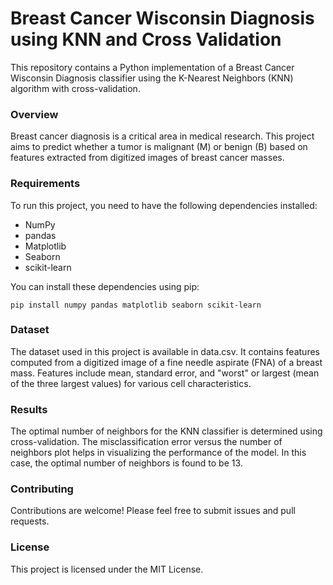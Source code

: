 # Breast Cancer Wisconsin Diagnosis using KNN and Cross Validation
This repository contains a Python implementation of a Breast Cancer Wisconsin Diagnosis classifier using the K-Nearest Neighbors (KNN) algorithm with cross-validation.

### Overview
Breast cancer diagnosis is a critical area in medical research. This project aims to predict whether a tumor is malignant (M) or benign (B) based on features extracted from digitized images of breast cancer masses.

### Requirements
To run this project, you need to have the following dependencies installed:

- NumPy
- pandas
- Matplotlib
- Seaborn
- scikit-learn

You can install these dependencies using pip:
```
pip install numpy pandas matplotlib seaborn scikit-learn
```

### Dataset
The dataset used in this project is available in data.csv. It contains features computed from a digitized image of a fine needle aspirate (FNA) of a breast mass. Features include mean, standard error, and "worst" or largest (mean of the three largest values) for various cell characteristics.

### Results
The optimal number of neighbors for the KNN classifier is determined using cross-validation. The misclassification error versus the number of neighbors plot helps in visualizing the performance of the model. In this case, the optimal number of neighbors is found to be 13.

### Contributing
Contributions are welcome! Please feel free to submit issues and pull requests.

### License
This project is licensed under the MIT License.

